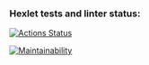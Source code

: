 ### Hexlet tests and linter status:
[![Actions Status](https://github.com/bikkir/python-project-lvl1/workflows/hexlet-check/badge.svg)](https://github.com/bikkir/python-project-lvl1/actions)

[![Maintainability](https://api.codeclimate.com/v1/badges/a99a88d28ad37a79dbf6/maintainability)](https://codeclimate.com/github/codeclimate/codeclimate/maintainability)

